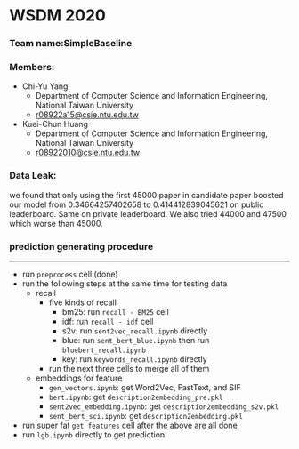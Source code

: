 # WSDM 2020
### Team name:SimpleBaseline
### Members: 
* Chi-Yu Yang 
    * Department of Computer Science and Information Engineering, National Taiwan University 
    * r08922a15@csie.ntu.edu.tw
* Kuei-Chun Huang 
    * Department of Computer Science and Information Engineering, National Taiwan University
    * r08922010@csie.ntu.edu.tw
### Data Leak:
we found that only using the first 45000 paper in candidate paper boosted our model from 0.34664257402658 to 0.414412839045621 on public leaderboard. Same on private leaderboard. We also tried 44000 and 47500 which worse than 45000. 
### prediction generating procedure
***
+ run `preprocess` cell (done)
+ run the following steps at the same time for testing data
    + recall
        + five kinds of recall
            + bm25: run `recall - BM25` cell 
            + idf: run `recall - idf` cell 
            + s2v: run `sent2vec_recall.ipynb` directly 
            + blue: run `sent_bert_blue.ipynb`  then run `bluebert_recall.ipynb`
            + key: run `keywords_recall.ipynb` directly
        + run the next three cells to merge all of them
    + embeddings for feature
        + `gen_vectors.ipynb`: get Word2Vec, FastText, and SIF 
        + `bert.ipynb`: get `description2embedding_pre.pkl`
        + `sent2vec_embedding.ipynb`: get `description2embedding_s2v.pkl` 
        + `sent_bert_sci.ipynb`: get `description2embedding.pkl` 
+ run super fat `get features` cell after the above are all done
+ run `lgb.ipynb` directly to get prediction